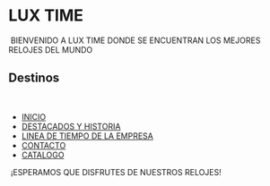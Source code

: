 # LUX TIME
​
BIENVENIDO A LUX TIME DONDE SE ENCUENTRAN LOS MEJORES RELOJES DEL MUNDO
​
## Destinos
​
- [INICIO](index.html) 
- [DESTACADOS Y HISTORIA](Destacados-y-Historia.html) 
- [LINEA DE TIEMPO DE LA EMPRESA](linea-de-tiempo.html) 
- [CONTACTO](contacto.html)
- [CATALOGO](catalogo.html) 

​
¡ESPERAMOS QUE DISFRUTES DE NUESTROS RELOJES!
